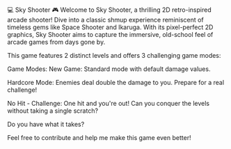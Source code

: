 💻 Sky Shooter 🎮
Welcome to Sky Shooter, a thrilling 2D retro-inspired arcade shooter! Dive into a classic shmup experience reminiscent of timeless gems like Space Shooter and Ikaruga. With its pixel-perfect 2D graphics, Sky Shooter aims to capture the immersive, old-school feel of arcade games from days gone by.

This game features 2 distinct levels and offers 3 challenging game modes:

Game Modes:
New Game: Standard mode with default damage values.

Hardcore Mode: Enemies deal double the damage to you. Prepare for a real challenge!

No Hit - Challenge: One hit and you're out! Can you conquer the levels without taking a single scratch?

Do you have what it takes?

Feel free to contribute and help me make this game even better!
